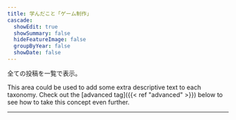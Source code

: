 ```yaml
---
title: 学んだこと「ゲーム制作」
cascade:
  showEdit: true
  showSummary: false
  hideFeatureImage: false
  groupByYear: false
  showDate: false
---
```


全ての投稿を一覧で表示。

This area could be used to add some extra descriptive text to each taxonomy. Check out the [advanced tag]({{< ref "advanced" >}}) below to see how to take this concept even further.

---
